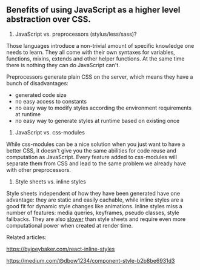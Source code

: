 ## Benefits of using JavaScript as a higher level abstraction over CSS.

1. JavaScript vs. preprocessors (stylus/less/sass)?

  Those languages introduce a non-trivial amount of specific knowledge one needs to learn. They all come with their own syntaxes for variables, functions, mixins, extends and other helper functions. At the same time there is nothing they can do JavaScript can't.

  Preprocessors generate plain CSS on the server, which means they have a bunch of disadvantages:

  - generated code size
  - no easy access to constants
  - no easy way to modify styles according the environment requirements at runtime
  - no easy way to generate styles at runtime based on existing once

1. JavaScript vs. css-modules

  While css-modules can be a nice solution when you just want to have a better CSS, it doesn't give you the same abilities for code reuse and computation as JavaScript. Every feature added to css-modules will separate them from CSS and lead to the same problem we already have with other preprocessors.

1. Style sheets vs. inline styles

  Style sheets independent of how they have been generated have one advantage: they are static and easily cachable, while inline styles are a good fit for dynamic style changes like animations. Inline styles miss a number of features: media queries, keyframes, pseudo classes, style fallbacks. They are also [slower](./performance.md) than style sheets and require even more computational power when created at render time. 
  
Related articles:

https://byjoeybaker.com/react-inline-styles

https://medium.com/@dbow1234/component-style-b2b8be6931d3

